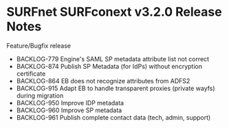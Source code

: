 # SURFnet SURFconext v3.2.0 Release Notes #

Feature/Bugfix release

* BACKLOG-779 Engine's SAML SP metadata attribute list not correct
* BACKLOG-874 Publish SP Metadata (for IdPs) without encryption certificate
* BACKLOG-864 EB does not recognize attributes from ADFS2
* BACKLOG-915 Adapt EB to handle transparent proxies (private wayfs) during migration
* BACKLOG-950 Improve IDP metadata
* BACKLOG-960 Improve SP metadata
* BACKLOG-961 Publish complete contact data (tech, admin, support)